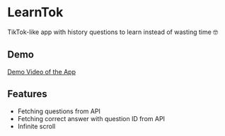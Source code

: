 # LearnTok

TikTok-like app with history questions to learn instead of wasting time 🤓

## Demo

[Demo Video of the App](https://drive.google.com/file/d/1fj4yNmqYC62o9nVsX4bXmwmPfjEhVyJs/view?usp=sharing)

## Features
- Fetching questions from API
- Fetching correct answer with question ID from API
- Infinite scroll